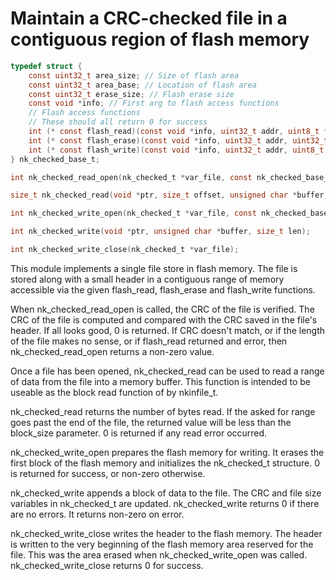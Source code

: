 # Maintain a CRC-checked file in a contiguous region of flash memory

```c
typedef struct {
    const uint32_t area_size; // Size of flash area
    const uint32_t area_base; // Location of flash area
    const uint32_t erase_size; // Flash erase size
    const void *info; // First arg to flash access functions
    // Flash access functions
    // These should all return 0 for success
    int (* const flash_read)(const void *info, uint32_t addr, uint8_t *buf, uint32_t size);
    int (* const flash_erase)(const void *info, uint32_t addr, uint32_t size); // NULL for no erase
    int (* const flash_write)(const void *info, uint32_t addr, uint8_t *buf, uint32_t size);
} nk_checked_base_t;

int nk_checked_read_open(nk_checked_t *var_file, const nk_checked_base_t *file, unsigned char *buffer, size_t buf_size);

size_t nk_checked_read(void *ptr, size_t offset, unsigned char *buffer, size_t block_size);

int nk_checked_write_open(nk_checked_t *var_file, const nk_checked_base_t *file);

int nk_checked_write(void *ptr, unsigned char *buffer, size_t len);

int nk_checked_write_close(nk_checked_t *var_file);

```

This module implements a single file store in flash memory.  The file is
stored along with a small header in a contiguous range of memory accessible
via the given flash_read, flash_erase and flash_write functions.

When nk_checked_read_open is called, the CRC of the file is verified.  The
CRC of the file is computed and compared with the CRC saved in the file's
header.  If all looks good, 0 is returned.  If CRC doesn't match, or if the
length of the file makes no sense, or if flash_read returned and error, then
nk_checked_read_open returns a non-zero value.

Once a file has been opened, nk_checked_read can be used to read a range of
data from the file into a memory buffer.  This function is intended to be
useable as the block read function of by nkinfile_t.

nk_checked_read returns the number of bytes read.  If the asked for range
goes past the end of the file, the returned value will be less than the
block_size parameter.  0 is returned if any read error occurred.

nk_checked_write_open prepares the flash memory for writing.  It erases the
first block of the flash memory and initializes the nk_checked_t structure. 
0 is returned for success, or non-zero otherwise.

nk_checked_write appends a block of data to the file.  The CRC and file size
variables in nk_checked_t are updated.  nk_checked_write returns 0 if there
are no errors.  It returns non-zero on error. 

nk_checked_write_close writes the header to the flash memory.  The header is
written to the very beginning of the flash memory area reserved for the
file.  This was the area erased when nk_checked_write_open was called. 
nk_checked_write_close returns 0 for success.

